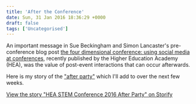 ```yaml
---
title: 'After the Conference'
date: Sun, 31 Jan 2016 18:36:29 +0000
draft: false
tags: ['Uncategorised']
---
```


An important message in Sue Beckingham and Simon Lancaster's pre-conference blog post [the four dimensional conference: using social media at conferences](https://www.heacademy.ac.uk/blog/four-dimensional-conference-using-social-media-conferences), recently published by the Higher Education Academy (HEA), was the value of post-event interactions that can occur afterwards.

Here is my story of the ["after party"](https://storify.com/cpjobling/after-hea-stem-conference-16) which I'll add to over the next few weeks.

[View the story "HEA STEM Conference 2016 After Party" on Storify](//storify.com/cpjobling/after-hea-stem-conference-16)